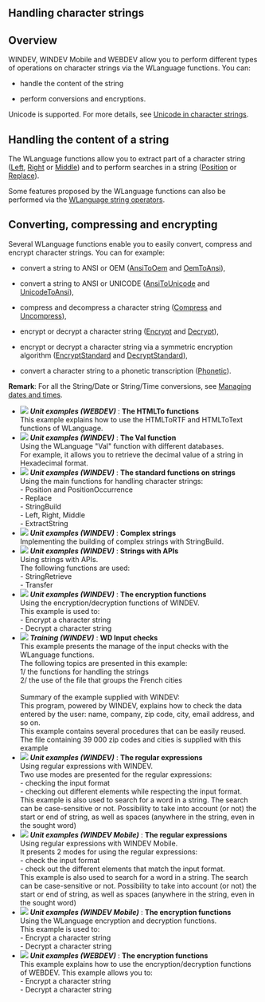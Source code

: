 
## Handling character strings
			



<a name="NOTE1"></a>
<a name="NOTE1_1"></a>


## Overview
<a name="overview_ELTTEXTE000152"></a>
WINDEV, WINDEV Mobile and WEBDEV allow you to perform different types of operations on character strings via the WLanguage functions. You can:

- handle the content of the string

- perform conversions and encryptions.




Unicode is supported. For more details, see [Unicode in character strings](../WDLang1/3024038.md).

<a name="NOTE2"></a>
<a name="NOTE2_1"></a>


## Handling the content of a string
<a name="handling_the_content_string_ELTTEXTE000176"></a>
The WLanguage functions allow you to extract part of a character string ([Left](../WDLang1/3024001.md), [Right](../WDLang1/3024016.md) or [Middle](../WDLang1/3024023.md)) and to perform searches in a string ([Position](../WDLang1/3024027.md) or [Replace](../WDLang1/3024022.md)).

Some features proposed by the WLanguage functions can also be performed via the [WLanguage string operators](../Motscles/1512001.md).

<a name="NOTE3"></a>
<a name="NOTE3_1"></a>


## Converting, compressing and encrypting
<a name="converting_compressing_and_encrypting_ELTTEXTE000200"></a>
Several WLanguage functions enable you to easily convert, compress and encrypt character strings. You can for example:

- convert a string to ANSI or OEM ([AnsiToOem](../WDLang1/3024007.md) and [OemToAnsi](../WDLang1/3024021.md)),

- convert a string to ANSI or UNICODE ([AnsiToUnicode](../WDLang1/3024002.md) and [UnicodeToAnsi](../WDLang1/3024025.md)),

- compress and decompress a character string ([Compress](../WDLang1/3024012.md) and [Uncompress](../WDLang1/3024009.md)), 

- encrypt or decrypt a character string ([Encrypt](../WDLang1/3024014.md) and [Decrypt](../WDLang1/3024035.md)),

- encrypt or decrypt a character string via a symmetric encryption algorithm ([EncryptStandard](../WDLang1/1000021293.md) and [DecryptStandard](../WDLang1/1000021294.md)), 

- convert a character string to a phonetic transcription ([Phonetic](../WDLang1/3024026.md)).




**Remark**: For all the String/Date or String/Time conversions, see [Managing dates and times](../WDLang1/3027022.md).


- ![](https://doc.pcsoft.fr/en-US/images/image.awp?langid=3&name=TheHTMLTofunctions.gif) ***Unit examples (WEBDEV)*** : **The HTMLTo functions** <br>This example explains how to use the HTMLToRTF and HTMLToText functions of WLanguage.
- ![](https://doc.pcsoft.fr/en-US/images/image.awp?langid=3&name=TheValfunction.gif) ***Unit examples (WINDEV)*** : **The Val function** <br>Using the WLanguage "Val" function with different databases.<br>For example, it allows you to retrieve the decimal value of a string in Hexadecimal format.
- ![](https://doc.pcsoft.fr/en-US/images/image.awp?langid=3&name=Thestandardfunctionsonstrings.gif) ***Unit examples (WINDEV)*** : **The standard functions on strings** <br>Using the main functions for handling character strings:<br>- Position and PositionOccurrence<br>- Replace<br>- StringBuild<br>- Left, Right, Middle<br>- ExtractString
- ![](https://doc.pcsoft.fr/en-US/images/image.awp?langid=3&name=Complexstrings.gif) ***Unit examples (WINDEV)*** : **Complex strings** <br>Implementing the building of complex strings with StringBuild.
- ![](https://doc.pcsoft.fr/en-US/images/image.awp?langid=3&name=StringswithAPIs.gif) ***Unit examples (WINDEV)*** : **Strings with APIs** <br>Using strings with APIs.<br>The following functions are used: <br>- StringRetrieve<br>- Transfer
- ![](https://doc.pcsoft.fr/en-US/images/image.awp?langid=3&name=Theencryptionfunctions.gif) ***Unit examples (WINDEV)*** : **The encryption functions** <br>Using the encryption/decryption functions of WINDEV.<br>This example is used to:<br>- Encrypt a character string<br>- Decrypt a character string
- ![](https://doc.pcsoft.fr/en-US/images/image.awp?langid=3&name=WDInputchecks.gif) ***Training (WINDEV)*** : **WD Input checks** <br>This example presents the manage of the input checks with the WLanguage functions.<br>The following topics are presented in this example:<br>1/ the functions for handling the strings<br>2/ the use of the file that groups the French cities<br><br>Summary of the example supplied with WINDEV:	<br>This program, powered by WINDEV, explains how to check the data entered by the user: name, company, zip code, city, email address, and so on.<br>This example contains several procedures that can be easily reused.<br>The file containing 39 000 zip codes and cities is supplied with this example
- ![](https://doc.pcsoft.fr/en-US/images/image.awp?langid=3&name=Theregularexpressions.gif) ***Unit examples (WINDEV)*** : **The regular expressions** <br>Using regular expressions with WINDEV.<br>Two use modes are presented for the regular expressions:<br>- checking the input format<br>- checking out different elements while respecting the input format.<br>This example is also used to search for a word in a string. The search can be case-sensitive or not. Possibility to take into account (or not) the start or end of string, as well as spaces (anywhere in the string, even in the sought word)
- ![](https://doc.pcsoft.fr/en-US/images/image.awp?langid=3&name=Theregularexpressions.gif) ***Unit examples (WINDEV Mobile)*** : **The regular expressions** <br>Using regular expressions with WINDEV Mobile.<br>It presents 2 modes for using the regular expressions:<br>- check the input format<br>- check out the different elements that match the input format.<br>This example is also used to search for a word in a string. The search can be case-sensitive or not. Possibility to take into account (or not) the start or end of string, as well as spaces (anywhere in the string, even in the sought word)
- ![](https://doc.pcsoft.fr/en-US/images/image.awp?langid=3&name=Theencryptionfunctions.gif) ***Unit examples (WINDEV Mobile)*** : **The encryption functions** <br>Using the WLanguage encryption and decryption functions.<br>This example is used to:<br>- Encrypt a character string<br>- Decrypt a character string
- ![](https://doc.pcsoft.fr/en-US/images/image.awp?langid=3&name=Theencryptionfunctions.gif) ***Unit examples (WEBDEV)*** : **The encryption functions** <br>This example explains how to use the encryption/decryption functions of WEBDEV. This example allows you to:<br>- Encrypt a character string<br>- Decrypt a character string


